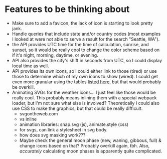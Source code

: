 # Features to be thinking about

- Make sure to add a favicon, the lack of icon is starting to look pretty jank.
- Handle queries that include state and/or country codes (most examples I looked at were not able to serve a result for the search "Seattle, WA").
- the API provides UTC time for the time of calculation, sunrise, and sunset, so it would be really cool to change the color scheme based on if it's night, morning, daytime, or evening.
- API also provides the city's shift in seconds from UTC, so I could display local time as well.
- API provides its own icons, so I could either link to those (tired) or use those to determine which of my own icons to show (wired). I could get even more granular using the tables [listed here](https://openweathermap.org/weather-conditions), but that would probably be overkill.
- Animating SVGs for the weather icons... I just feel like those would be really cool. This probably means inlining them with a special webpack loader, but I'm not sure what else is involved? Theoretically I could also use CSS to make the graphics, but that could be really difficult.
  - svgontheweb.com
  - <object> vs inline
  - animation libraries: snap.svg (js), animate.style (css)
  - for <object> svgs, can link a stylesheet in svg body.
  - how does svg masking work???
- Maybe check the general moon phase (new, waning, gibbous, full) & change icons based on that? Probably overkill again, tbh. Also, _accurately_ calculating moon phases is apparently quite complicated.
